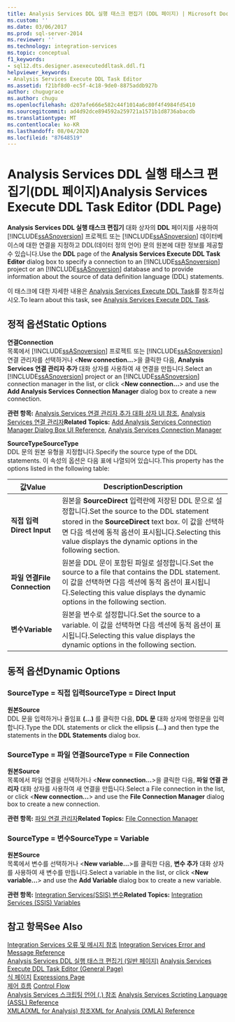 ```yaml
---
title: Analysis Services DDL 실행 태스크 편집기 (DDL 페이지) | Microsoft Docs
ms.custom: ''
ms.date: 03/06/2017
ms.prod: sql-server-2014
ms.reviewer: ''
ms.technology: integration-services
ms.topic: conceptual
f1_keywords:
- sql12.dts.designer.asexecuteddltask.ddl.f1
helpviewer_keywords:
- Analysis Services Execute DDL Task Editor
ms.assetid: f21bf8d0-ec5f-4c18-9de0-8875addb927b
author: chugugrace
ms.author: chugu
ms.openlocfilehash: d207afe666e582c44f1014a6c80f4f4984fd5410
ms.sourcegitcommit: ad4d92dce894592a259721a1571b1d8736abacdb
ms.translationtype: MT
ms.contentlocale: ko-KR
ms.lasthandoff: 08/04/2020
ms.locfileid: "87648519"
---
```

# <a name="analysis-services-execute-ddl-task-editor-ddl-page"></a><span data-ttu-id="ee69f-102">Analysis Services DDL 실행 태스크 편집기(DDL 페이지)</span><span class="sxs-lookup"><span data-stu-id="ee69f-102">Analysis Services Execute DDL Task Editor (DDL Page)</span></span>
  <span data-ttu-id="ee69f-103">**Analysis Services DDL 실행 태스크 편집기** 대화 상자의 **DDL** 페이지를 사용하여 [!INCLUDE[ssASnoversion](../includes/ssasnoversion-md.md)] 프로젝트 또는 [!INCLUDE[ssASnoversion](../includes/ssasnoversion-md.md)] 데이터베이스에 대한 연결을 지정하고 DDL(데이터 정의 언어) 문의 원본에 대한 정보를 제공할 수 있습니다.</span><span class="sxs-lookup"><span data-stu-id="ee69f-103">Use the **DDL** page of the **Analysis Services Execute DDL Task Editor** dialog box to specify a connection to an [!INCLUDE[ssASnoversion](../includes/ssasnoversion-md.md)] project or an [!INCLUDE[ssASnoversion](../includes/ssasnoversion-md.md)] database and to provide information about the source of data definition language (DDL) statements.</span></span>  
  
 <span data-ttu-id="ee69f-104">이 태스크에 대한 자세한 내용은 [Analysis Services Execute DDL Task](control-flow/analysis-services-execute-ddl-task.md)를 참조하십시오.</span><span class="sxs-lookup"><span data-stu-id="ee69f-104">To learn about this task, see [Analysis Services Execute DDL Task](control-flow/analysis-services-execute-ddl-task.md).</span></span>  
  
## <a name="static-options"></a><span data-ttu-id="ee69f-105">정적 옵션</span><span class="sxs-lookup"><span data-stu-id="ee69f-105">Static Options</span></span>  
 <span data-ttu-id="ee69f-106">**연결**</span><span class="sxs-lookup"><span data-stu-id="ee69f-106">**Connection**</span></span>  
 <span data-ttu-id="ee69f-107">목록에서 [!INCLUDE[ssASnoversion](../includes/ssasnoversion-md.md)] 프로젝트 또는 [!INCLUDE[ssASnoversion](../includes/ssasnoversion-md.md)] 연결 관리자를 선택하거나 \<**New connection...**>을 클릭한 다음, **Analysis Services 연결 관리자 추가** 대화 상자를 사용하여 새 연결을 만듭니다.</span><span class="sxs-lookup"><span data-stu-id="ee69f-107">Select an [!INCLUDE[ssASnoversion](../includes/ssasnoversion-md.md)] project or an [!INCLUDE[ssASnoversion](../includes/ssasnoversion-md.md)] connection manager in the list, or click \<**New connection...**> and use the **Add Analysis Services Connection Manager** dialog box to create a new connection.</span></span>  
  
 <span data-ttu-id="ee69f-108">**관련 항목:** [Analysis Services 연결 관리자 추가 대화 상자 UI 참조](connection-manager/add-analysis-services-connection-manager-dialog-box-ui-reference.md), [Analysis Services 연결 관리자](connection-manager/analysis-services-connection-manager.md)</span><span class="sxs-lookup"><span data-stu-id="ee69f-108">**Related Topics:** [Add Analysis Services Connection Manager Dialog Box UI Reference](connection-manager/add-analysis-services-connection-manager-dialog-box-ui-reference.md), [Analysis Services Connection Manager](connection-manager/analysis-services-connection-manager.md)</span></span>  
  
 <span data-ttu-id="ee69f-109">**SourceType**</span><span class="sxs-lookup"><span data-stu-id="ee69f-109">**SourceType**</span></span>  
 <span data-ttu-id="ee69f-110">DDL 문의 원본 유형을 지정합니다.</span><span class="sxs-lookup"><span data-stu-id="ee69f-110">Specify the source type of the DDL statements.</span></span> <span data-ttu-id="ee69f-111">이 속성의 옵션은 다음 표에 나열되어 있습니다.</span><span class="sxs-lookup"><span data-stu-id="ee69f-111">This property has the options listed in the following table:</span></span>  
  
|<span data-ttu-id="ee69f-112">값</span><span class="sxs-lookup"><span data-stu-id="ee69f-112">Value</span></span>|<span data-ttu-id="ee69f-113">Description</span><span class="sxs-lookup"><span data-stu-id="ee69f-113">Description</span></span>|  
|-----------|-----------------|  
|<span data-ttu-id="ee69f-114">**직접 입력**</span><span class="sxs-lookup"><span data-stu-id="ee69f-114">**Direct Input**</span></span>|<span data-ttu-id="ee69f-115">원본을 **SourceDirect** 입력란에 저장된 DDL 문으로 설정합니다.</span><span class="sxs-lookup"><span data-stu-id="ee69f-115">Set the source to the DDL statement stored in the **SourceDirect** text box.</span></span> <span data-ttu-id="ee69f-116">이 값을 선택하면 다음 섹션에 동적 옵션이 표시됩니다.</span><span class="sxs-lookup"><span data-stu-id="ee69f-116">Selecting this value displays the dynamic options in the following section.</span></span>|  
|<span data-ttu-id="ee69f-117">**파일 연결**</span><span class="sxs-lookup"><span data-stu-id="ee69f-117">**File Connection**</span></span>|<span data-ttu-id="ee69f-118">원본을 DDL 문이 포함된 파일로 설정합니다.</span><span class="sxs-lookup"><span data-stu-id="ee69f-118">Set the source to a file that contains the DDL statement.</span></span> <span data-ttu-id="ee69f-119">이 값을 선택하면 다음 섹션에 동적 옵션이 표시됩니다.</span><span class="sxs-lookup"><span data-stu-id="ee69f-119">Selecting this value displays the dynamic options in the following section.</span></span>|  
|<span data-ttu-id="ee69f-120">**변수**</span><span class="sxs-lookup"><span data-stu-id="ee69f-120">**Variable**</span></span>|<span data-ttu-id="ee69f-121">원본을 변수로 설정합니다.</span><span class="sxs-lookup"><span data-stu-id="ee69f-121">Set the source to a variable.</span></span> <span data-ttu-id="ee69f-122">이 값을 선택하면 다음 섹션에 동적 옵션이 표시됩니다.</span><span class="sxs-lookup"><span data-stu-id="ee69f-122">Selecting this value displays the dynamic options in the following section.</span></span>|  
  
## <a name="dynamic-options"></a><span data-ttu-id="ee69f-123">동적 옵션</span><span class="sxs-lookup"><span data-stu-id="ee69f-123">Dynamic Options</span></span>  
  
### <a name="sourcetype--direct-input"></a><span data-ttu-id="ee69f-124">SourceType = 직접 입력</span><span class="sxs-lookup"><span data-stu-id="ee69f-124">SourceType = Direct Input</span></span>  
 <span data-ttu-id="ee69f-125">**원본**</span><span class="sxs-lookup"><span data-stu-id="ee69f-125">**Source**</span></span>  
 <span data-ttu-id="ee69f-126">DDL 문을 입력하거나 줄임표 **(...)** 를 클릭한 다음, **DDL 문** 대화 상자에 명령문을 입력합니다.</span><span class="sxs-lookup"><span data-stu-id="ee69f-126">Type the DDL statements or click the ellipsis **(...)** and then type the statements in the **DDL Statements** dialog box.</span></span>  
  
### <a name="sourcetype--file-connection"></a><span data-ttu-id="ee69f-127">SourceType = 파일 연결</span><span class="sxs-lookup"><span data-stu-id="ee69f-127">SourceType = File Connection</span></span>  
 <span data-ttu-id="ee69f-128">**원본**</span><span class="sxs-lookup"><span data-stu-id="ee69f-128">**Source**</span></span>  
 <span data-ttu-id="ee69f-129">목록에서 파일 연결을 선택하거나 \<**New connection...**>을 클릭한 다음, **파일 연결 관리자** 대화 상자를 사용하여 새 연결을 만듭니다.</span><span class="sxs-lookup"><span data-stu-id="ee69f-129">Select a File connection in the list, or click \<**New connection...**> and use the **File Connection Manager** dialog box to create a new connection.</span></span>  
  
 <span data-ttu-id="ee69f-130">**관련 항목:** [파일 연결 관리자](connection-manager/file-connection-manager.md)</span><span class="sxs-lookup"><span data-stu-id="ee69f-130">**Related Topics:** [File Connection Manager](connection-manager/file-connection-manager.md)</span></span>  
  
### <a name="sourcetype--variable"></a><span data-ttu-id="ee69f-131">SourceType = 변수</span><span class="sxs-lookup"><span data-stu-id="ee69f-131">SourceType = Variable</span></span>  
 <span data-ttu-id="ee69f-132">**원본**</span><span class="sxs-lookup"><span data-stu-id="ee69f-132">**Source**</span></span>  
 <span data-ttu-id="ee69f-133">목록에서 변수를 선택하거나 \<**New variable...**>를 클릭한 다음, **변수 추가** 대화 상자를 사용하여 새 변수를 만듭니다.</span><span class="sxs-lookup"><span data-stu-id="ee69f-133">Select a variable in the list, or click \<**New variable...**> and use the **Add Variable** dialog box to create a new variable.</span></span>  
  
 <span data-ttu-id="ee69f-134">**관련 항목:** [Integration Services&#40;SSIS&#41; 변수](integration-services-ssis-variables.md)</span><span class="sxs-lookup"><span data-stu-id="ee69f-134">**Related Topics:** [Integration Services &#40;SSIS&#41; Variables](integration-services-ssis-variables.md)</span></span>  
  
## <a name="see-also"></a><span data-ttu-id="ee69f-135">참고 항목</span><span class="sxs-lookup"><span data-stu-id="ee69f-135">See Also</span></span>  
 <span data-ttu-id="ee69f-136">[Integration Services 오류 및 메시지 참조](../../2014/integration-services/integration-services-error-and-message-reference.md) </span><span class="sxs-lookup"><span data-stu-id="ee69f-136">[Integration Services Error and Message Reference](../../2014/integration-services/integration-services-error-and-message-reference.md) </span></span>  
 <span data-ttu-id="ee69f-137">[Analysis Services DDL 실행 태스크 편집기 &#40;일반 페이지&#41;](general-page-of-integration-services-designers-options.md) </span><span class="sxs-lookup"><span data-stu-id="ee69f-137">[Analysis Services Execute DDL Task Editor &#40;General Page&#41;](general-page-of-integration-services-designers-options.md) </span></span>  
 <span data-ttu-id="ee69f-138">[식 페이지](expressions/expressions-page.md) </span><span class="sxs-lookup"><span data-stu-id="ee69f-138">[Expressions Page](expressions/expressions-page.md) </span></span>  
 <span data-ttu-id="ee69f-139">[제어 흐름](control-flow/control-flow.md) </span><span class="sxs-lookup"><span data-stu-id="ee69f-139">[Control Flow](control-flow/control-flow.md) </span></span>  
 <span data-ttu-id="ee69f-140">[Analysis Services 스크립팅 언어 &#40;,&#41; 참조](https://docs.microsoft.com/bi-reference/assl/analysis-services-scripting-language-assl-for-xmla) </span><span class="sxs-lookup"><span data-stu-id="ee69f-140">[Analysis Services Scripting Language &#40;ASSL&#41; Reference](https://docs.microsoft.com/bi-reference/assl/analysis-services-scripting-language-assl-for-xmla) </span></span>  
 [<span data-ttu-id="ee69f-141">XMLA&#40;XML for Analysis&#41; 참조</span><span class="sxs-lookup"><span data-stu-id="ee69f-141">XML for Analysis  &#40;XMLA&#41; Reference</span></span>](https://docs.microsoft.com/bi-reference/xmla/xml-for-analysis-xmla-reference)  
  
  
